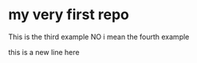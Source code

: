 # my very first repo

This is the third example NO i mean the fourth example

this is a new line here